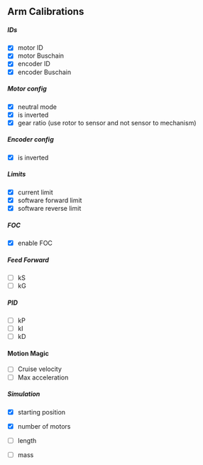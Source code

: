 Arm Calibrations
-----------------------------

##### IDs

- [x] motor ID 
- [x] motor Buschain
- [x] encoder ID 
- [x] encoder Buschain

##### Motor config

- [x] neutral mode
- [x] is inverted
- [x] gear ratio (use rotor to sensor and not sensor to mechanism)

##### Encoder config

- [x] is inverted

##### Limits 

- [x] current limit
- [x] software forward limit
- [x] software reverse limit

##### FOC
- [x] enable FOC

##### Feed Forward 

- [ ] kS
- [ ] kG

##### PID 

- [ ] kP  
- [ ] kI   
- [ ] kD

#### Motion Magic

- [ ] Cruise velocity
- [ ] Max acceleration

##### Simulation

- [x] starting position
- [x] number of motors
- [ ] length
- [ ] mass

